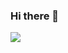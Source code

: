### Hi there 👋
<a href="https://www.facebook.com/mirhussainmurtaza/">
<img src="https://i.ibb.co/D1yKdT7/githubprofile-Background.png" />
</a>

<!--
**tanishaislam/tanishaislam** is a ✨ _special_ ✨ repository because its `README.md` (this file) appears on your GitHub profile.

Here are some ideas to get you started:

- 🔭 I’m currently working on ...
- 🌱 I’m currently learning ...
- 👯 I’m looking to collaborate on ...
- 🤔 I’m looking for help with ...
- 💬 Ask me about ...
- 📫 How to reach me: ...
- 😄 Pronouns: ...
- ⚡ Fun fact: ...
-->
